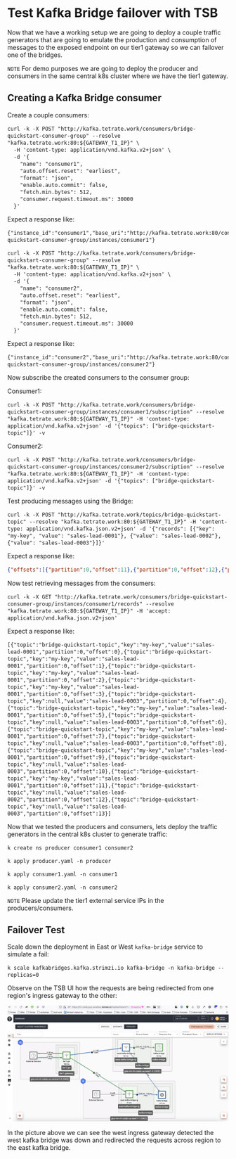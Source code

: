 # Test Kafka Bridge failover with TSB

Now that we have a working setup we are going to deploy a couple traffic generators that are going to emulate the production and consumption of messages to the exposed endpoint on our tier1 gateway so we can failover one of the bridges.

`NOTE` For demo purposes we are going to deploy the producer and consumers in the same central k8s cluster where we have the tier1 gateway.

## Creating a Kafka Bridge consumer

Create a couple consumers:

```shell
curl -k -X POST "http://kafka.tetrate.work/consumers/bridge-quickstart-consumer-group" --resolve "kafka.tetrate.work:80:${GATEWAY_T1_IP}" \
  -H 'content-type: application/vnd.kafka.v2+json' \
  -d '{
    "name": "consumer1",
    "auto.offset.reset": "earliest",
    "format": "json",
    "enable.auto.commit": false,
    "fetch.min.bytes": 512,
    "consumer.request.timeout.ms": 30000
  }'
```

Expect a response like:

```shell
{"instance_id":"consumer1","base_uri":"http://kafka.tetrate.work:80/consumers/bridge-quickstart-consumer-group/instances/consumer1"}
```

```shell
curl -k -X POST "http://kafka.tetrate.work/consumers/bridge-quickstart-consumer-group" --resolve "kafka.tetrate.work:80:${GATEWAY_T1_IP}" \
  -H 'content-type: application/vnd.kafka.v2+json' \
  -d '{
    "name": "consumer2",
    "auto.offset.reset": "earliest",
    "format": "json",
    "enable.auto.commit": false,
    "fetch.min.bytes": 512,
    "consumer.request.timeout.ms": 30000
  }'
```

Expect a response like:

```shell
{"instance_id":"consumer2","base_uri":"http://kafka.tetrate.work:80/consumers/bridge-quickstart-consumer-group/instances/consumer2"}
```

Now subscribe the created consumers to the consumer group:

Consumer1:
```shell
curl -k -X POST "http://kafka.tetrate.work/consumers/bridge-quickstart-consumer-group/instances/consumer1/subscription" --resolve "kafka.tetrate.work:80:${GATEWAY_T1_IP}" -H 'content-type: application/vnd.kafka.v2+json' -d '{"topics": ["bridge-quickstart-topic"]}' -v
```

Consumer2:
```shell
curl -k -X POST "http://kafka.tetrate.work/consumers/bridge-quickstart-consumer-group/instances/consumer2/subscription" --resolve "kafka.tetrate.work:80:${GATEWAY_T1_IP}" -H 'content-type: application/vnd.kafka.v2+json' -d '{"topics": ["bridge-quickstart-topic"]}' -v
```

Test producing messages using the Bridge:

```shell
curl -k -X POST "http://kafka.tetrate.work/topics/bridge-quickstart-topic" --resolve "kafka.tetrate.work:80:${GATEWAY_T1_IP}" -H 'content-type: application/vnd.kafka.json.v2+json' -d '{"records": [{"key": "my-key", "value": "sales-lead-0001"}, {"value": "sales-lead-0002"}, {"value": "sales-lead-0003"}]}'
```

Expect a response like:

```json
{"offsets":[{"partition":0,"offset":11},{"partition":0,"offset":12},{"partition":0,"offset":13}]}
```

Now test retrieving messages from the consumers:

```shell
curl -k -X GET "http://kafka.tetrate.work/consumers/bridge-quickstart-consumer-group/instances/consumer1/records" --resolve "kafka.tetrate.work:80:${GATEWAY_T1_IP}" -H 'accept: application/vnd.kafka.json.v2+json'
```

Expect a response like:

```shell
[{"topic":"bridge-quickstart-topic","key":"my-key","value":"sales-lead-0001","partition":0,"offset":0},{"topic":"bridge-quickstart-topic","key":"my-key","value":"sales-lead-0001","partition":0,"offset":1},{"topic":"bridge-quickstart-topic","key":"my-key","value":"sales-lead-0001","partition":0,"offset":2},{"topic":"bridge-quickstart-topic","key":"my-key","value":"sales-lead-0001","partition":0,"offset":3},{"topic":"bridge-quickstart-topic","key":null,"value":"sales-lead-0003","partition":0,"offset":4},{"topic":"bridge-quickstart-topic","key":"my-key","value":"sales-lead-0001","partition":0,"offset":5},{"topic":"bridge-quickstart-topic","key":null,"value":"sales-lead-0003","partition":0,"offset":6},{"topic":"bridge-quickstart-topic","key":"my-key","value":"sales-lead-0001","partition":0,"offset":7},{"topic":"bridge-quickstart-topic","key":null,"value":"sales-lead-0003","partition":0,"offset":8},{"topic":"bridge-quickstart-topic","key":"my-key","value":"sales-lead-0001","partition":0,"offset":9},{"topic":"bridge-quickstart-topic","key":null,"value":"sales-lead-0003","partition":0,"offset":10},{"topic":"bridge-quickstart-topic","key":"my-key","value":"sales-lead-0001","partition":0,"offset":11},{"topic":"bridge-quickstart-topic","key":null,"value":"sales-lead-0002","partition":0,"offset":12},{"topic":"bridge-quickstart-topic","key":null,"value":"sales-lead-0003","partition":0,"offset":13}]
```

Now that we tested the producers and consumers, lets deploy the traffic generators in the central k8s cluster to generate traffic:

```shell
k create ns producer consumer1 consumer2
```

```shell
k apply producer.yaml -n producer
```

```shell
k apply consumer1.yaml -n consumer1
```

```shell
k apply consumer2.yaml -n consumer2
```

`NOTE` Please update the tier1 external service IPs in the producers/consumers.


## Failover Test

Scale down the deployment in East or West `kafka-bridge` service to simulate a fail:

```shell
k scale kafkabridges.kafka.strimzi.io kafka-bridge -n kafka-bridge --replicas=0
```

Observe on the TSB UI how the requests are being redirected from one region's ingress gateway to the other:

![](failover.png)

In the picture above we can see the west ingress gateway detected the west kafka bridge was down and redirected the requests across region to the east kafka bridge.